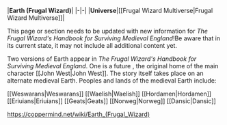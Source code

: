 |**Earth (Frugal Wizard)**|
|-|-|
|**Universe**|[[Frugal Wizard Multiverse\|Frugal Wizard Multiverse]]|

This page or section needs to be updated with new information for *The Frugal Wizard's Handbook for Surviving Medieval England*!Be aware that in its current state, it may not include all additional content yet.

Two versions of Earth appear in *The Frugal Wizard's Handbook for Surviving Medieval England*. One is a future , the original home of the main character [[John West\|John West]]. The story itself takes place on an alternate medieval Earth.
Peoples and lands of the medieval Earth include:

[[Weswarans\|Weswarans]]
[[Waelish\|Waelish]]
[[Hordamen\|Hordamen]]
[[Eriuians\|Eriuians]]
[[Geats\|Geats]]
[[Norweg\|Norweg]]
[[Dansic\|Dansic]]





https://coppermind.net/wiki/Earth_(Frugal_Wizard)